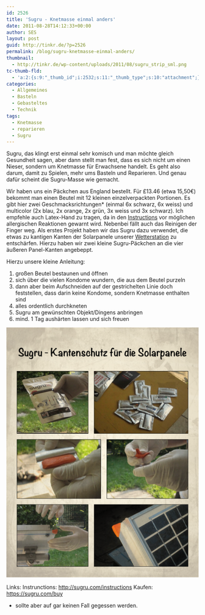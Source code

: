 ```yaml
---
id: 2526
title: 'Sugru - Knetmasse einmal anders'
date: 2011-08-28T14:12:33+00:00
author: SES
layout: post
guid: http://tinkr.de/?p=2526
permalink: /blog/sugru-knetmasse-einmal-anders/
thumbnail:
  - http://tinkr.de/wp-content/uploads/2011/08/sugru_strip_sml.png
tc-thumb-fld:
  - 'a:2:{s:9:"_thumb_id";i:2532;s:11:"_thumb_type";s:10:"attachment";}'
categories:
  - Allgemeines
  - Basteln
  - Gebasteltes
  - Technik
tags:
  - Knetmasse
  - reparieren
  - Sugru
---
```

Sugru, das klingt erst einmal sehr komisch und man möchte gleich Gesundheit sagen, aber dann stellt man fest, dass es sich nicht um einen Nieser, sondern um Knetmasse für Erwachsene handelt. Es geht also darum, damit zu Spielen, mehr ums Basteln und Reparieren. Und genau dafür scheint die Sugru-Masse wie gemacht.

Wir haben uns ein Päckchen aus England bestellt. Für £13.46 (etwa 15,50€) bekommt man einen Beutel mit 12 kleinen einzelverpackten Portionen. Es gibt hier zwei Geschmacksrichtungen* (einmal 6x schwarz, 6x weiss) und multicolor (2x blau, 2x orange, 2x grün, 3x weiss und 3x schwarz).
Ich empfehle auch Latex-Hand zu tragen, da in den [Instructions](http://sugru.com/instructions) vor möglichen allergischen Reaktionen gewarnt wird. Nebenbei fällt auch das Reinigen der Finger weg.
Als erstes Projekt haben wir das Sugru dazu verwendet, die etwas zu kantigen Kanten der Solarpanele unserer [Wetterstation](http://tinkr.de/bau-dir-deine-eigene-wetterstation/) zu entschärfen. Hierzu haben wir zwei kleine Sugru-Päckchen an die vier äußeren Panel-Kanten angebeppt.

Hierzu unsere kleine Anleitung:
1. großen Beutel bestaunen und öffnen
2. sich über die vielen Kondome wundern, die aus dem Beutel purzeln
3. dann aber beim Aufschneiden auf der gestrichelten Linie doch feststellen, dass darin keine Kondome, sondern Knetmasse enthalten sind
4. alles ordentlich durchkneten
5. Sugru am gewünschten Objekt/Dingens anbringen
6. mind. 1 Tag aushärten lassen und sich freuen

<img loading="lazy" src="/assets/2011/08/sugru_strip.png" alt="" title="Sugru Bastelanleitung"    />

Links:
Instrunctions: <http://sugru.com/instructions>
Kaufen: <https://sugru.com/buy>

* sollte aber auf gar keinen Fall gegessen werden.
